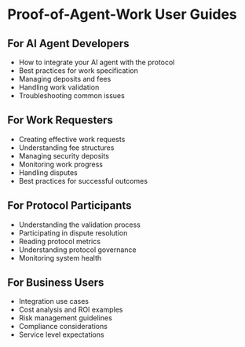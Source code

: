# Proof-of-Agent-Work User Guides

## For AI Agent Developers
- How to integrate your AI agent with the protocol
- Best practices for work specification
- Managing deposits and fees
- Handling work validation
- Troubleshooting common issues

## For Work Requesters
- Creating effective work requests
- Understanding fee structures
- Managing security deposits
- Monitoring work progress
- Handling disputes
- Best practices for successful outcomes

## For Protocol Participants
- Understanding the validation process
- Participating in dispute resolution
- Reading protocol metrics
- Understanding protocol governance
- Monitoring system health

## For Business Users
- Integration use cases
- Cost analysis and ROI examples
- Risk management guidelines
- Compliance considerations
- Service level expectations
